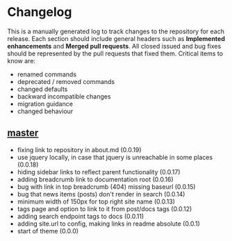 # Changelog

This is a manually generated log to track changes to the repository for each release. 
Each section should include general headers such as **Implemented enhancements** 
and **Merged pull requests**. All closed issued and bug fixes should be 
represented by the pull requests that fixed them.
Critical items to know are:

 - renamed commands
 - deprecated / removed commands
 - changed defaults
 - backward incompatible changes
 - migration guidance
 - changed behaviour

## [master](https://github.com/vsoch/docsy-jekyll/tree/master)
 - fixing link to repository in about.md (0.0.19)
 - use jquery locally, in case that jquery is unreachable in some places (0.0.18)
 - hiding sidebar links to reflect parent functionality (0.0.17)
 - adding breadcrumb link to documentation root (0.0.16)
 - bug with link in top breadcrumb (404) missing baseurl (0.0.15)
 - bug that news items (posts) don't render in search (0.0.14)
 - minimum width of 150px for top right site name (0.0.13)
 - tags page and option to link to it from post/docs tags (0.0.12)
 - adding search endpoint tags to docs (0.0.11)
 - adding site.url to config, making links in readme absolute (0.0.1)
 - start of theme  (0.0.0)
